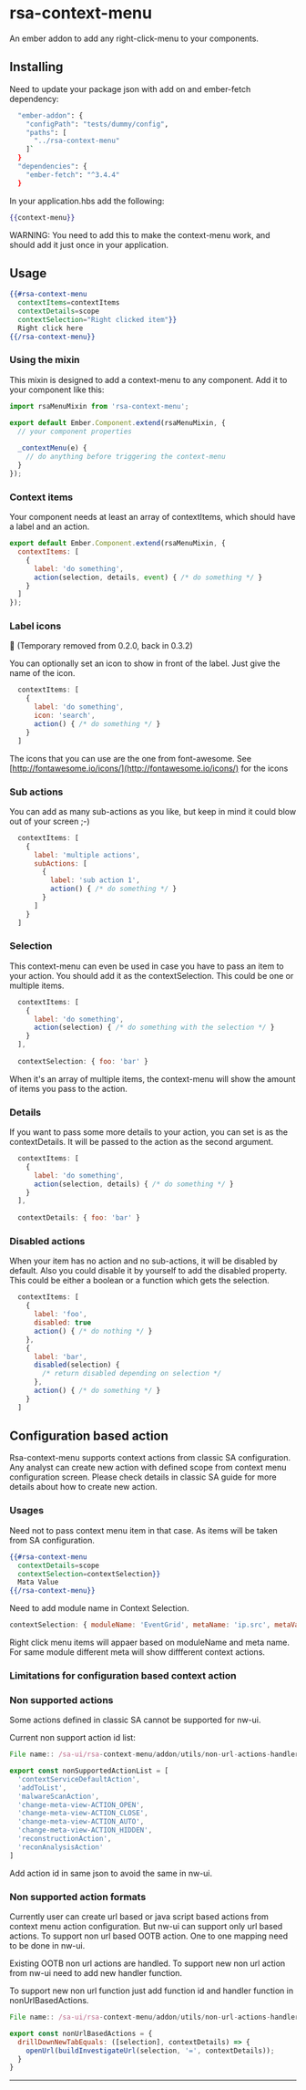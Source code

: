 # rsa-context-menu

An ember addon to add any right-click-menu to your components.

## Installing

Need to update your package json with add on and ember-fetch dependency:
```bash
  "ember-addon": {
    "configPath": "tests/dummy/config",
    "paths": [
      "../rsa-context-menu"
    ]`
  }
  "dependencies": {
    "ember-fetch": "^3.4.4"
  }
```

In your application.hbs add the following:

```hbs
{{context-menu}}
```

WARNING: You need to add this to make the context-menu work, and should add it just once in your application.

## Usage

```hbs
{{#rsa-context-menu
  contextItems=contextItems
  contextDetails=scope
  contextSelection="Right clicked item"}}
  Right click here
{{/rsa-context-menu}}
```

### Using the mixin

This mixin is designed to add a context-menu to any component. Add it to your component like this:

```js
import rsaMenuMixin from 'rsa-context-menu';

export default Ember.Component.extend(rsaMenuMixin, {
  // your component properties
  
  _contextMenu(e) {
    // do anything before triggering the context-menu
  }
});

```

### Context items

Your component needs at least an array of contextItems, which should have a label and an action.

```js
export default Ember.Component.extend(rsaMenuMixin, {
  contextItems: [
    {
      label: 'do something',
      action(selection, details, event) { /* do something */ }
    }
  ]
});
```

### Label icons

:no_entry_sign: (Temporary removed from 0.2.0, back in 0.3.2)

You can optionally set an icon to show in front of the label. Just give the name of the icon.

```js
  contextItems: [
    {
      label: 'do something',
      icon: 'search',
      action() { /* do something */ }
    }
  ]
```

The icons that you can use are the one from font-awesome.
See [http://fontawesome.io/icons/](http://fontawesome.io/icons/) for the icons

### Sub actions

You can add as many sub-actions as you like, but keep in mind it could blow out of your screen ;-)

```js
  contextItems: [
    {
      label: 'multiple actions',
      subActions: [
        {
          label: 'sub action 1',
          action() { /* do something */ }
        }
      ]
    }
  ]
```

### Selection

This context-menu can even be used in case you have to pass an item to your action.
You should add it as the contextSelection. This could be one or multiple items.

```js
  contextItems: [
    {
      label: 'do something',
      action(selection) { /* do something with the selection */ }
    }
  ],
  
  contextSelection: { foo: 'bar' }
```

When it's an array of multiple items, the context-menu will show the amount of items you pass to the action.

### Details

If you want to pass some more details to your action, you can set is as the contextDetails.
It will be passed to the action as the second argument.

```js
  contextItems: [
    {
      label: 'do something',
      action(selection, details) { /* do something */ }
    }
  ],
  
  contextDetails: { foo: 'bar' }
```

### Disabled actions

When your item has no action and no sub-actions, it will be disabled by default.
Also you could disable it by yourself to add the disabled property.
This could be either a boolean or a function which gets the selection.

```js
  contextItems: [
    {
      label: 'foo',
      disabled: true
      action() { /* do nothing */ }
    },
    {
      label: 'bar',
      disabled(selection) {
        /* return disabled depending on selection */
      },
      action() { /* do something */ }
    }
  ]
```

## Configuration based action

Rsa-context-menu supports context actions from classic SA configuration. Any analyst can create new action with defined scope from context menu configuration screen. Please check details in classic SA guide for more details about how to create new action.

### Usages

Need not to pass context menu item in that case. As items will be taken from SA configuration.
```hbs
{{#rsa-context-menu
  contextDetails=scope
  contextSelection=contextSelection}}
  Mata Value
{{/rsa-context-menu}}
```
Need to add module name in Context Selection. 

```js
contextSelection: { moduleName: 'EventGrid', metaName: 'ip.src', metaValue: '10.10.10.10' }
```

Right click menu items will appaer based on moduleName and meta name. For same module different meta will show diffferent context actions.

### Limitations for configuration based context action

### Non supported actions

Some actions defined in classic SA cannot be supported for nw-ui. 

Current non support action id list:


```js 
File name:: /sa-ui/rsa-context-menu/addon/utils/non-url-actions-handler.js

export const nonSupportedActionList = [
  'contextServiceDefaultAction',
  'addToList',
  'malwareScanAction',
  'change-meta-view-ACTION_OPEN',
  'change-meta-view-ACTION_CLOSE',
  'change-meta-view-ACTION_AUTO',
  'change-meta-view-ACTION_HIDDEN',
  'reconstructionAction',
  'reconAnalysisAction'
]
```
Add action id in same json to avoid the same in nw-ui.

### Non supported action formats

Currently user can create url based or java script based actions from context menu action configuration. But nw-ui can support only url based actions. To support non url based OOTB action. One to one mapping need to be done in nw-ui.

Existing OOTB non url actions are handled. To support new non url action from nw-ui need to add new handler function.

To support new non url function just add function id and handler function in nonUrlBasedActions.

```js
File name:: /sa-ui/rsa-context-menu/addon/utils/non-url-actions-handler.js

export const nonUrlBasedActions = {
  drillDownNewTabEquals: ([selection], contextDetails) => {
    openUrl(buildInvestigateUrl(selection, '=', contextDetails));
  }
}
```

---
